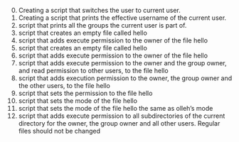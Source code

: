 0. Creating a script that switches the user to current user.
1. Creating a script that prints the effective username of the current user.
2. script that prints all the groups the current user is part of.
3. script that creates an empty file called hello
4. script that adds execute permission to the owner of the file hello
5. script that creates an empty file called hello
5. script that adds execute permission to the owner of the file hello
6. script that adds execute permission to the owner and the group owner, and read permission to other users, to the file hello
7. script that adds execution permission to the owner, the group owner and the other users, to the file hello
8. script that sets the permission to the file hello
9. script that sets the mode of the file hello
10. script that sets the mode of the file hello the same as olleh’s mode
11. script that adds execute permission to all subdirectories of the current directory for the owner, the group owner and all other users. Regular files should not be changed


